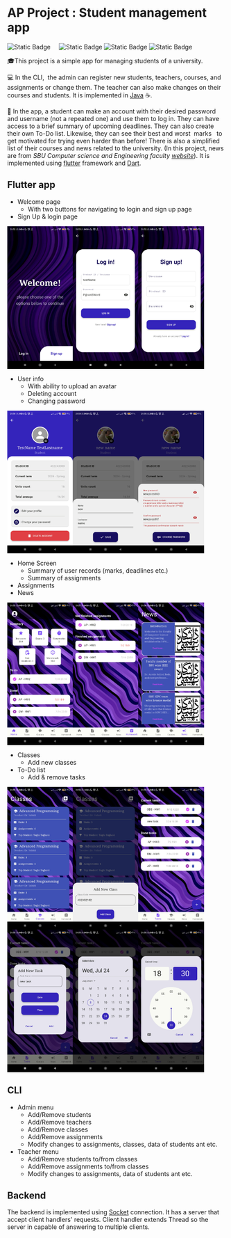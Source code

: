 # AP Project : Student management app
![Static Badge](https://img.shields.io/badge/Advance%20Programming-%20%20%237d1dde)     ![Static Badge](https://img.shields.io/badge/Java%20-%20%20%230444fa%20) ![Static Badge](https://img.shields.io/badge/Flutter%20-%20%20%2304b0fa) ![Static Badge](https://img.shields.io/badge/Dart%20-%20%20%2304e8fa)

🎓This project is a simple app for managing students of a university.

💻 In the CLI,  the admin can register new students, teachers, courses, and assignments or change them. The teacher can also make changes on their courses and students. It is implemented in [Java](https://www.java.com/) ☕️.

📱 In the app, a student can make an account with their desired password and username (not a repeated one) and use them to log in. They can have access to a brief summary of upcoming deadlines. They can also create their own To-Do list. Likewise, they can see their best and worst  marks   to get motivated for trying even harder than before! There is also a simplified list of their courses and news related to the university. (In this project, news are from _SBU Computer science and Engineering faculty [website](https://encse.sbu.ac.ir/)_). It is implemented using [flutter](https://flutter.dev/) framework and [Dart](https://dart.dev/).


## Flutter app
- Welcome page
  - With two buttons for navigating to login and sign up page
- Sign Up & login page
<img src="assets/screenShots/Welcome.jpg" align="left"  width="30%" >
<img src="assets/screenShots/login1.jpg" align="left"  width="30%" >
<img src="assets/screenShots/signup1.jpg" align="center"  width="30%" >

- User info
  - With ability to upload an avatar
  - Deleting account
  - Changing password
<img src="assets/screenShots/profile.jpg" align="left"  width="30%" >
<img src="assets/screenShots/profile2.jpg" align="left"  width="30%" >
<img src="assets/screenShots/profileError.jpg" align="center"  width="30%" >

- Home Screen
  - Summary of user records (marks, deadlines etc.)
  - Summary of assignments
- Assignments
- News 
<img src="assets/screenShots/home.jpg" align="left"  width="30%" >
<img src="assets/screenShots/homeworks.jpg" align="left"  width="30%" >
<img src="assets/screenShots/news.jpg" align="center"  width="30%" >

- Classes
  - Add new classes
- To-Do list
  - Add & remove tasks
<img src="assets/screenShots/classes.jpg" align="left"  width="30%" >
<img src="assets/screenShots/classesAdd.jpg" align="left"  width="30%" >
<img src="assets/screenShots/tasks1.jpg" align="center"  width="30%" >
<img src="assets/screenShots/tasksAdd.jpg" align="left"  width="30%" >
<img src="assets/screenShots/tasksSetDay.jpg" align="left"  width="30%" >
<img src="assets/screenShots/tasksSetTime.jpg" align="center"  width="30%" >

## CLI
- Admin menu
  - Add/Remove students
  - Add/Remove teachers
  - Add/Remove classes
  - Add/Remove assignments
  - Modify changes to assignments, classes, data of students ant etc.
- Teacher menu
  - Add/Remove students to/from classes
  - Add/Remove assignments to/from classes
  - Modify changes to assignments, data of students ant etc.

## Backend

The backend is implemented using [Socket](https://docs.oracle.com/javase/8/docs/api/java/net/Socket.html) connection. It has a server that accept client handlers' requests. Client handler extends Thread so the server in capable of answering to multiple clients.
